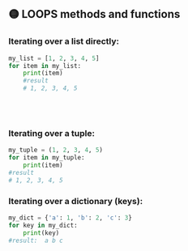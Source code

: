 ## 🟡 LOOPS methods and functions

### Iterating over a list directly:

```python
my_list = [1, 2, 3, 4, 5]
for item in my_list:
    print(item)
    #result
    # 1, 2, 3, 4, 5
```

<br>
<br>

### Iterating over a tuple:

```python
my_tuple = (1, 2, 3, 4, 5)
for item in my_tuple:
    print(item)
#result
# 1, 2, 3, 4, 5
```

### Iterating over a dictionary (keys):

```python
my_dict = {'a': 1, 'b': 2, 'c': 3}
for key in my_dict:
    print(key)
#result:  a b c
```
